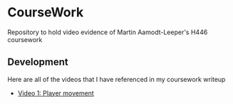 # CourseWork
Repository to hold video evidence of Martin Aamodt-Leeper's H446 coursework

## Development
Here are all of the videos that I have referenced in my coursework writeup

* [Video 1: Player movement](https://drive.google.com/file/d/1cWUzLr4ORYrLsyGxxLjxY5rzwiJPEUox/view?usp=sharing)
